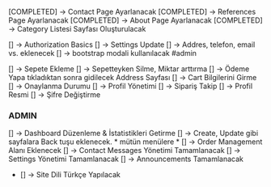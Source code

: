 [COMPLETED] -> Contact Page Ayarlanacak
[COMPLETED] -> References Page Ayarlanacak
[COMPLETED] -> About Page Ayarlanacak
[COMPLETED] -> Category Listesi Sayfası Oluşturulacak

[] -> Authorization Basics
[] -> Settings Update
    [] -> Addres, telefon, email vs. eklenecek
    [] -> bootstrap modali kullanılacak #admin

[] -> Sepete Ekleme
[] -> Sepetteyken Silme, Miktar arttırma 
[] -> Ödeme Yapa tıkladıktan sonra gidilecek Address Sayfası
[] -> Cart Bilgilerini Girme 
[] -> Onaylanma Durumu
[] -> Profil Yönetimi
    [] -> Sipariş Takip
    [] -> Profil Resmi
    [] -> Şifre Değiştirme


### ADMIN
[] -> Dashboard Düzenleme & İstatistikleri Getirme
[] -> Create, Update gibi sayfalara Back tuşu eklenecek. * mütün menülere *
[] -> Order Management Alanı Eklenecek
[] -> Contact Messages Yönetimi Tamamlanacak
[] -> Settings Yönetimi Tamamlanacak
[] -> Announcements Tamamlanacak


* [] -> Site Dili Türkçe Yapılacak

